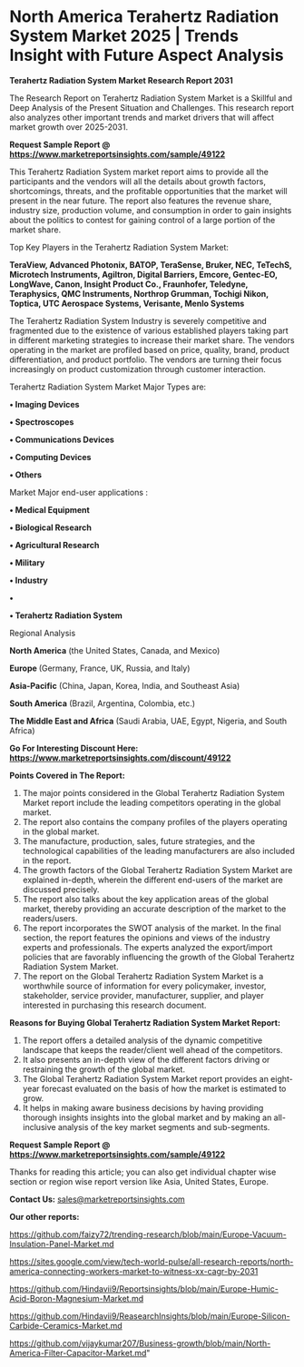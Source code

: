 # North America Terahertz Radiation System Market 2025 | Trends Insight with Future Aspect Analysis

<strong>Terahertz Radiation System Market Research Report 2031</strong>

The Research Report on Terahertz Radiation System Market is a Skillful and Deep Analysis of the Present Situation and Challenges. This research report also analyzes other important trends and market drivers that will affect market growth over 2025-2031.

<strong>Request Sample Report @ <a href=https://www.marketreportsinsights.com/sample/49122>https://www.marketreportsinsights.com/sample/49122</a></strong>

This Terahertz Radiation System market report aims to provide all the participants and the vendors will all the details about growth factors, shortcomings, threats, and the profitable opportunities that the market will present in the near future. The report also features the revenue share, industry size, production volume, and consumption in order to gain insights about the politics to contest for gaining control of a large portion of the market share.

Top Key Players in the Terahertz Radiation System Market:

<strong>TeraView, Advanced Photonix, BATOP, TeraSense, Bruker, NEC, TeTechS, Microtech Instruments, Agiltron, Digital Barriers, Emcore, Gentec-EO, LongWave, Canon, Insight Product Co., Fraunhofer, Teledyne, Teraphysics, QMC Instruments, Northrop Grumman, Tochigi Nikon, Toptica, UTC Aerospace Systems, Verisante, Menlo Systems</strong>

The Terahertz Radiation System Industry is severely competitive and fragmented due to the existence of various established players taking part in different marketing strategies to increase their market share. The vendors operating in the market are profiled based on price, quality, brand, product differentiation, and product portfolio. The vendors are turning their focus increasingly on product customization through customer interaction.

Terahertz Radiation System Market Major Types are:

<strong>•  Imaging Devices

•  Spectroscopes

•  Communications Devices

•  Computing Devices

•  Others</strong>

Market Major end-user applications :

<strong>•  Medical Equipment

•  Biological Research

•  Agricultural Research

•  Military

•  Industry

•  

•  Terahertz Radiation System</strong>

Regional Analysis

</u><strong><b>North America</b></strong> (the United States, Canada, and Mexico)

<strong><b>Europe </b></strong>(Germany, France, UK, Russia, and Italy)

<strong><b>Asia-Pacific</b></strong> (China, Japan, Korea, India, and Southeast Asia)

<strong><b>South America</b></strong> (Brazil, Argentina, Colombia, etc.)

<strong><b>The Middle East and Africa</b></strong> (Saudi Arabia, UAE, Egypt, Nigeria, and South Africa)

<strong>Go For Interesting Discount Here: <a href=https://www.marketreportsinsights.com/discount/49122>https://www.marketreportsinsights.com/discount/49122</a></strong>

<strong>Points Covered in The Report:</strong>
<ol>
  <li>The major points considered in the Global Terahertz Radiation System Market report include the leading competitors operating in the global market.</li>
  <li>The report also contains the company profiles of the players operating in the global market.</li>
  <li>The manufacture, production, sales, future strategies, and the technological capabilities of the leading manufacturers are also included in the report.</li>
  <li>The growth factors of the Global Terahertz Radiation System Market are explained in-depth, wherein the different end-users of the market are discussed precisely.</li>
  <li>The report also talks about the key application areas of the global market, thereby providing an accurate description of the market to the readers/users.</li>
  <li>The report incorporates the SWOT analysis of the market. In the final section, the report features the opinions and views of the industry experts and professionals. The experts analyzed the export/import policies that are favorably influencing the growth of the Global Terahertz Radiation System Market.</li>
  <li>The report on the Global Terahertz Radiation System Market is a worthwhile source of information for every policymaker, investor, stakeholder, service provider, manufacturer, supplier, and player interested in purchasing this research document.</li>
</ol>
<strong>Reasons for Buying Global Terahertz Radiation System Market Report:</strong>

<ol>
  <li>The report offers a detailed analysis of the dynamic competitive landscape that keeps the reader/client well ahead of the competitors.</li>
  <li>It also presents an in-depth view of the different factors driving or restraining the growth of the global market.</li>
  <li>The Global Terahertz Radiation System Market report provides an eight-year forecast evaluated on the basis of how the market is estimated to grow.</li>
  <li>It helps in making aware business decisions by having providing thorough insights insights into the global market and by making an all-inclusive analysis of the key market segments and sub-segments.</li>
</ol>
<strong>Request Sample Report @ <a href=https://www.marketreportsinsights.com/sample/49122>https://www.marketreportsinsights.com/sample/49122</a></strong>


Thanks for reading this article; you can also get individual chapter wise section or region wise report version like Asia, United States, Europe.

<strong>Contact Us:</strong>
sales@marketreportsinsights.com

<strong>Our other reports:</strong>

<a href=https://github.com/faizy72/trending-research/blob/main/Europe-Vacuum-Insulation-Panel-Market.md>https://github.com/faizy72/trending-research/blob/main/Europe-Vacuum-Insulation-Panel-Market.md</a>

<a href=https://sites.google.com/view/tech-world-pulse/all-research-reports/north-america-connecting-workers-market-to-witness-xx-cagr-by-2031>https://sites.google.com/view/tech-world-pulse/all-research-reports/north-america-connecting-workers-market-to-witness-xx-cagr-by-2031</a>

<a href=https://github.com/Hindavii9/Reportsinsights/blob/main/Europe-Humic-Acid-Boron-Magnesium-Market.md>https://github.com/Hindavii9/Reportsinsights/blob/main/Europe-Humic-Acid-Boron-Magnesium-Market.md</a>

<a href=https://github.com/Hindavii9/ReasearchInsights/blob/main/Europe-Silicon-Carbide-Ceramics-Market.md>https://github.com/Hindavii9/ReasearchInsights/blob/main/Europe-Silicon-Carbide-Ceramics-Market.md</a>

<a href=https://github.com/vijaykumar207/Business-growth/blob/main/North-America-Filter-Capacitor-Market.md>https://github.com/vijaykumar207/Business-growth/blob/main/North-America-Filter-Capacitor-Market.md</a>"
